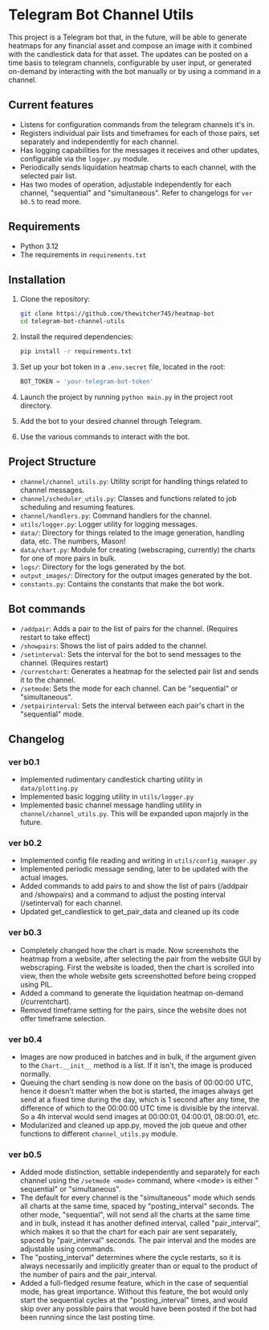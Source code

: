 # Telegram Bot Channel Utils

This project is a Telegram bot that, in the future, will be able to generate heatmaps for any financial asset and compose an image with it combined
with the candlestick data for that asset. The updates can be posted on a time basis to telegram channels, configurable by user input, or generated
on-demand by interacting with the bot manually or by using a command in a channel.

## Current features

- Listens for configuration commands from the telegram channels it's in.
- Registers individual pair lists and timeframes for each of those pairs, set separately and independently for each channel.
- Has logging capabilities for the messages it receives and other updates, configurable via the `logger.py` module.
- Periodically sends liquidation heatmap charts to each channel, with the selected pair list.
- Has two modes of operation, adjustable independently for each channel, "sequential" and "simultaneous". Refer to changelogs for `ver b0.5` to read
  more.

## Requirements

- Python 3.12
- The requirements in `requirements.txt`

## Installation

1. Clone the repository:
    ```sh
    git clone https://github.com/thewitcher745/heatmap-bot
    cd telegram-bot-channel-utils
    ```

2. Install the required dependencies:
    ```sh
    pip install -r requirements.txt
    ```

3. Set up your bot token in a `.env.secret` file, located in the root:
    ```python
    BOT_TOKEN = 'your-telegram-bot-token'
    ```
4. Launch the project by running `python main.py` in the project root directory.

5. Add the bot to your desired channel through Telegram.

6. Use the various commands to interact with the bot.

## Project Structure

- `channel/channel_utils.py`: Utility script for handling things related to channel messages.
- `channel/scheduler_utils.py`: Classes and functions related to job scheduling and resuming features.
- `channel/handlers.py`: Command handlers for the channel.
- `utils/logger.py`: Logger utility for logging messages.
- `data/`: Directory for things related to the image generation, handling data, etc. The numbers, Mason!
- `data/chart.py`: Module for creating (webscraping, currently) the charts for one of more pairs in bulk.
- `logs/`: Directory for the logs generated by the bot.
- `output_images/`: Directory for the output images generated by the bot.
- `constants.py`: Contains the constants that make the bot work.

## Bot commands

- `/addpair`: Adds a pair to the list of pairs for the channel. (Requires restart to take effect)
- `/showpairs`: Shows the list of pairs added to the channel.
- `/setinterval`: Sets the interval for the bot to send messages to the channel. (Requires restart)
- `/currentchart`: Generates a heatmap for the selected pair list and sends it to the channel.
- `/setmode`: Sets the mode for each channel. Can be "sequential" or "simultaneous".
- `/setpairinterval`: Sets the interval between each pair's chart in the "sequential" mode.

## Changelog

### ver b0.1

- Implemented rudimentary candlestick charting utility in `data/plotting.py`
- Implemented basic logging utility in `utils/logger.py`
- Implemented basic channel message handling utility in `channel/channel_utils.py`. This will be expanded upon majorly in the future.

### ver b0.2

- Implemented config file reading and writing in `utils/config_manager.py`
- Implemented periodic message sending, later to be updated with the actual images.
- Added commands to add pairs to and show the list of pairs (/addpair and /showpairs) and a command to adjust the posting interval (/setinterval) for
  each channel.
- Updated get_candlestick to get_pair_data and cleaned up its code

### ver b0.3

- Completely changed how the chart is made. Now screenshots the heatmap from a website, after selecting the pair from the website GUI by webscraping.
  First the website is loaded, then the chart is scrolled into view, then the whole website gets screenshotted before being cropped using PIL.
- Added a command to generate the liquidation heatmap on-demand (/currentchart).
- Removed timeframe setting for the pairs, since the website does not offer timeframe selection.

### ver b0.4

- Images are now produced in batches and in bulk, if the argument given to the `Chart.__init__` method is a list. If it isn't, the image is produced
  normally.
- Queuing the chart sending is now done on the basis of 00:00:00 UTC, hence it doesn't matter when the bot is started, the images always get send at a
  fixed time during the day, which is 1 second after any time, the difference of which to the 00:00:00 UTC time is divisible by the interval. So a 4h
  interval would send images at 00:00:01, 04:00:01, 08:00:01, etc.
- Modularized and cleaned up app.py, moved the job queue and other functions to different `channel_utils.py` module.

### ver b0.5

- Added mode distinction, settable independently and separately for each channel using the `/setmode <mode>` command, where \<mode\> is either "
  sequential" or "simultaneous".
- The default for every channel is the "simultaneous" mode which sends all charts at the same time, spaced by "posting_interval" seconds. The other
  mode, "sequential", will not send all the charts at the same time and in bulk, instead it has another defined interval, called "pair_interval",
  which makes it so that the chart for each pair are sent separately, spaced by "pair_interval" seconds. The pair interval and the modes are
  adjustable using commands.
- The "posting_interval" determines where the cycle restarts, so it is always necessarily and implicitly greater than or equal to the product of the
  number of pairs and the pair_interval.
- Added a full-fledged resume feature, which in the case of sequential mode, has great importance. Without this feature, the bot would only start the
  sequential cycles at the "posting_interval" times, and would skip over any possible pairs that would have been posted if the bot had been running
  since the last posting time.